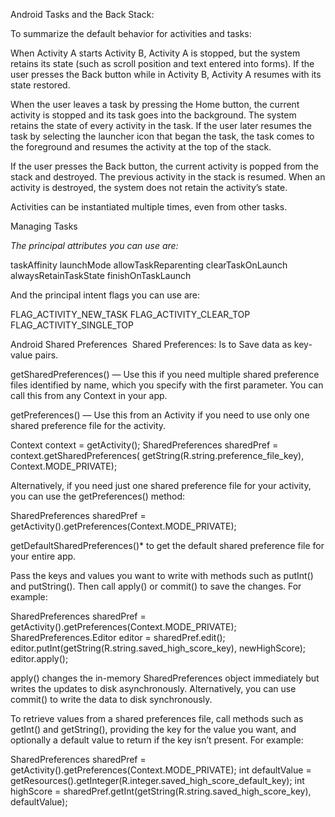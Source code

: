 Android Tasks and the Back Stack:

To summarize the default behavior for activities and tasks:

When Activity A starts Activity B, Activity A is stopped, but the system retains its state (such as scroll position and text entered into forms). If the user presses the Back button while in Activity B, Activity A resumes with its state restored.

When the user leaves a task by pressing the Home button, the current activity is stopped and its task goes into the background. The system retains the state of every activity in the task. If the user later resumes the task by selecting the launcher icon that began the task, the task comes to the foreground and resumes the activity at the top of the stack.

If the user presses the Back button, the current activity is popped from the stack and destroyed. The previous activity in the stack is resumed. When an activity is destroyed, the system does not retain the activity’s state.

Activities can be instantiated multiple times, even from other tasks.

Managing Tasks

*The principal attributes you can use are:*

taskAffinity
launchMode
allowTaskReparenting
clearTaskOnLaunch
alwaysRetainTaskState
finishOnTaskLaunch

And the principal intent flags you can use are:

FLAG_ACTIVITY_NEW_TASK
FLAG_ACTIVITY_CLEAR_TOP
FLAG_ACTIVITY_SINGLE_TOP







Android Shared Preferences 
Shared Preferences: Is to Save data as key-value pairs.

getSharedPreferences() — Use this if you need multiple shared preference files identified by name, which you specify with the first parameter. You can call this from any Context in your app.

getPreferences() — Use this from an Activity if you need to use only one shared preference file for the activity.

Context context = getActivity();
SharedPreferences sharedPref = context.getSharedPreferences(
        getString(R.string.preference_file_key), Context.MODE_PRIVATE);

Alternatively, if you need just one shared preference file for your activity, you can use the getPreferences() method:

SharedPreferences sharedPref = getActivity().getPreferences(Context.MODE_PRIVATE);

getDefaultSharedPreferences()* to get the default shared preference file for your entire app.

Pass the keys and values you want to write with methods such as putInt() and putString(). Then call apply() or commit() to save the changes. For example:

SharedPreferences sharedPref = getActivity().getPreferences(Context.MODE_PRIVATE);
SharedPreferences.Editor editor = sharedPref.edit();
editor.putInt(getString(R.string.saved_high_score_key), newHighScore);
editor.apply();


apply() changes the in-memory SharedPreferences object immediately but writes the updates to disk asynchronously. Alternatively, you can use commit() to write the data to disk synchronously.

To retrieve values from a shared preferences file, call methods such as getInt() and getString(), providing the key for the value you want, and optionally a default value to return if the key isn’t present. For example:

SharedPreferences sharedPref = getActivity().getPreferences(Context.MODE_PRIVATE);
int defaultValue = getResources().getInteger(R.integer.saved_high_score_default_key);
int highScore = sharedPref.getInt(getString(R.string.saved_high_score_key), defaultValue);